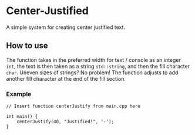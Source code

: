 # Center-Justified
A simple system for creating center justified text.

## How to use
The function takes in the preferred width for text / console as an integer `int`, the text is then taken as a string `std::string`, and then the fill character `char`.
Uneven sizes of strings? No problem! The function adjusts to add another fill character at the end of the fill section.

### Example
```
// Insert function centerJustify from main.cpp here

int main() {
    centerJustify(40, "Justified!", '-');
}
```